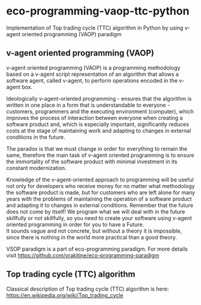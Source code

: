 # eco-programming-vaop-ttc-python
Implementation of Top trading cycle (TTC) algorithm in Python by using v-agent oriented programming (VAOP) paradigm
## v-agent oriented programming (VAOP)
v-agent oriented programming (VAOP) is a programming methodology based on a v-agent script representation of an algorithm that allows a software agent, called v-agent, to perform operations encoded in the v-agent box.  
  
  Ideologically v-agent-oriented programming - ensures that the algorithm is written in one place in a form that is understandable to everyone - customers, programmers and the executing environment (computer), which improves the process of interaction between everyone when creating a software product and, which is especially important, significantly reduces costs at the stage of maintaining work and adapting to changes in external conditions in the future. 
  
The paradox is that we must change in order for everything to remain the same, therefore the main task of v-agent oriented programming is to ensure the immortality of the software product with minimal investment in its constant modernization.
  
  Knowledge of the v-agent-oriented approach to programming will be useful not only for developers who receive money for no matter what methodology the software product is made, but for customers who are left alone for many years with the problems of maintaining the operation of a software product and adapting it to changes in external conditions. Remember that the future does not come by itself! We program what we will deal with in the future skillfully or not skillfully, so you need to create your software using v-agent oriented programming in order for you to have a Future.  
  It sounds vague and not concrete, but without a theory it is impossible, since there is nothing in the world more practical than a good theory.  
  
VSOP paradigm is a part of eco-programming paradigm. For more details visit https://github.com/vrakitine/eco-programming-paradigm  


## Top trading cycle (TTC) algorithm
Classical description of Top trading cycle (TTC) algorithm is here: https://en.wikipedia.org/wiki/Top_trading_cycle
